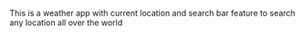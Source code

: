 This is a weather app with current location and search bar feature to search any location all over the world
